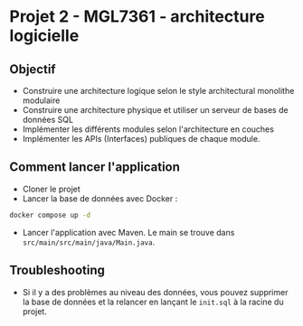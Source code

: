 # Projet 2 - MGL7361 - architecture logicielle

## Objectif

- Construire une architecture logique selon le style architectural monolithe
  modulaire
- Construire une architecture physique et utiliser un serveur de bases de
  données SQL
- Implémenter les différents modules selon l'architecture en couches
- Implémenter les APIs (Interfaces) publiques de chaque module.

## Comment lancer l'application

- Cloner le projet
- Lancer la base de données avec Docker :

```bash
docker compose up -d
```

- Lancer l'application avec Maven. Le main se trouve dans `src/main/src/main/java/Main.java`.

## Troubleshooting

- Si il y a des problèmes au niveau des données, vous pouvez supprimer la base de données et la relancer en lançant le `init.sql` à la racine du projet.